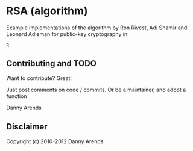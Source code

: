 RSA (algorithm)
===============

Example implementations of the algorithm by Ron Rivest, Adi Shamir 
and Leonard Adleman for public-key cryptography in:

    R

Contributing and TODO
---------------------
Want to contribute? Great!

Just post comments on code / commits.
Or be a maintainer, and adopt a function

Danny Arends

Disclaimer
----------
Copyright (c) 2010-2012 Danny Arends
